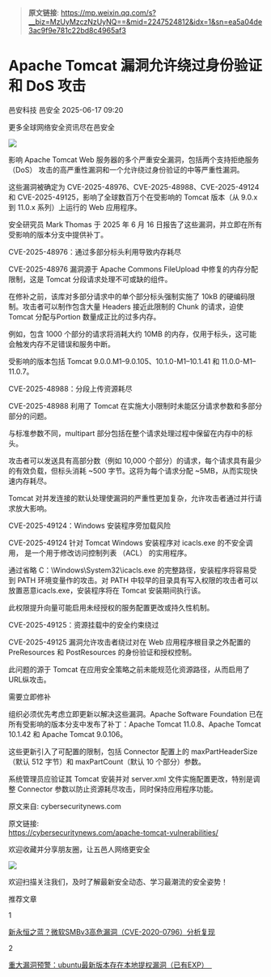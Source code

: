 > **原文链接**: https://mp.weixin.qq.com/s?__biz=MzUyMzczNzUyNQ==&mid=2247524812&idx=1&sn=ea5a04de3ac9f9e781c22bd8c4965af3

#  Apache Tomcat 漏洞允许绕过身份验证和 DoS 攻击  
邑安科技  邑安全   2025-06-17 09:20  
  
更多全球网络安全资讯尽在邑安全  
  
![](https://mmbiz.qpic.cn/mmbiz_png/1N39PtINn8t626K3lVajT8t4nuvibrJ7UA04BKp0wXwS5zq9j6RYpqTW0HDsFK7PmOCA92GVfX2UcpeurgVVeNA/640?wx_fmt=png&from=appmsg "")  
  
影响 Apache Tomcat Web 服务器的多个严重安全漏洞，包括两个支持拒绝服务 （DoS） 攻击的高严重性漏洞和一个允许绕过身份验证的中等严重性漏洞。  
  
这些漏洞被确定为 CVE-2025-48976、CVE-2025-48988、CVE-2025-49124 和 CVE-2025-49125，影响了全球数百万个在受影响的 Tomcat 版本（从 9.0.x 到 11.0.x 系列）上运行的 Web 应用程序。  
  
安全研究员 Mark Thomas 于 2025 年 6 月 16 日报告了这些漏洞，并立即在所有受影响的版本分支中提供补丁。  
  
CVE-2025-48976：通过多部分标头利用导致内存耗尽  
  
CVE-2025-48976 漏洞源于 Apache Commons FileUpload 中修复的内存分配限制，这是 Tomcat 分段请求处理不可或缺的组件。  
  
在修补之前，该库对多部分请求中的单个部分标头强制实施了 10kB 的硬编码限制。攻击者可以制作包含大量 Headers 接近此限制的 Chunk 的请求，迫使 Tomcat 分配与Portion 数量成正比的过多内存。  
  
例如，包含 1000 个部分的请求将消耗大约 10MB 的内存，仅用于标头，这可能会触发内存不足错误和服务中断。  
  
受影响的版本包括 Tomcat 9.0.0.M1–9.0.105、10.1.0-M1–10.1.41 和 11.0.0-M1–11.0.7。  
  
CVE-2025-48988：分段上传资源耗尽  
  
CVE-2025-48988 利用了 Tomcat 在实施大小限制时未能区分请求参数和多部分部分的问题。  
  
与标准参数不同，multipart 部分包括在整个请求处理过程中保留在内存中的标头。  
  
攻击者可以发送具有高部分数（例如 10,000 个部分）的请求，每个请求具有最少的有效负载，但标头消耗 ~500 字节。这将为每个请求分配 ~5MB，从而实现快速内存耗尽。  
  
Tomcat 对并发连接的默认处理使漏洞的严重性更加复杂，允许攻击者通过并行请求放大影响。  
  
CVE-2025-49124：Windows 安装程序旁加载风险  
  
CVE-2025-49124 针对 Tomcat Windows 安装程序对 icacls.exe 的不安全调用， 是一个用于修改访问控制列表 （ACL） 的实用程序。  
  
通过省略 C：\Windows\System32\icacls.exe 的完整路径，安装程序将容易受到 PATH 环境变量作的攻击。对 PATH 中较早的目录具有写入权限的攻击者可以放置恶意icacls.exe，安装程序将在 Tomcat 安装期间执行该。  
  
此权限提升向量可能启用未经授权的服务配置更改或持久性机制。  
  
CVE-2025-49125：资源挂载中的安全约束绕过  
  
CVE-2025-49125 漏洞允许攻击者绕过对在 Web 应用程序根目录之外配置的 PreResources 和 PostResources 的身份验证和授权控制。  
  
此问题的源于 Tomcat 在应用安全策略之前未能规范化资源路径，从而启用了 URL纵攻击。  
  
需要立即修补  
  
组织必须优先考虑立即更新以解决这些漏洞。Apache Software Foundation 已在所有受影响的版本分支中发布了补丁：Apache Tomcat 11.0.8、Apache Tomcat 10.1.42 和 Apache Tomcat 9.0.106。  
  
这些更新引入了可配置的限制，包括 Connector 配置上的 maxPartHeaderSize（默认 512 字节）和 maxPartCount（默认 10 个部分）参数。  
  
系统管理员应验证其 Tomcat 安装并对 server.xml 文件实施配置更改，特别是调整 Connector 参数以防止资源耗尽攻击，同时保持应用程序功能。  
  
原文来自: cybersecuritynews.com  
  
原文链接:   
https://cybersecuritynews.com/apache-tomcat-vulnerabilities/  
  
欢迎收藏并分享朋友圈，让五邑人网络更安全  
  
![](https://mmbiz.qpic.cn/mmbiz_jpg/1N39PtINn8tD9ic928O6vIrMg4fuib48e1TsRj9K9Cz7RZBD2jjVZcKm1N4QrZ4bwBKZic5crOdItOcdDicPd3yBSg/640?wx_fmt=jpeg "")  
  
欢迎扫描关注我们，及时了解最新安全动态、学习最潮流的安全姿势！  
  
推荐文章  
  
1  
  
[新永恒之蓝？微软SMBv3高危漏洞（CVE-2020-0796）分析复现](http://mp.weixin.qq.com/s?__biz=MzUyMzczNzUyNQ==&mid=2247488913&idx=1&sn=acbf595a4a80dcaba647c7a32fe5e06b&chksm=fa39554bcd4edc5dc90019f33746404ab7593dd9d90109b1076a4a73f2be0cb6fa90e8743b50&scene=21#wechat_redirect)  
  
  
2  
  
[重大漏洞预警：ubuntu最新版本存在本地提权漏洞（已有EXP）　](http://mp.weixin.qq.com/s?__biz=MzUyMzczNzUyNQ==&mid=2247483652&idx=1&sn=b2f2ec90db499e23cfa252e9ee743265&chksm=fa3941decd4ec8c83a268c3480c354a621d515262bcbb5f35e1a2dde8c828bdc7b9011cb5072&scene=21#wechat_redirect)  
  
  
  
  
  
